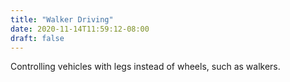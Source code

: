 ```yaml
---
title: "Walker Driving"
date: 2020-11-14T11:59:12-08:00
draft: false
---
```


Controlling vehicles with legs instead of wheels, such as walkers. 
